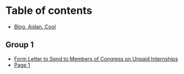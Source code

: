 # Table of contents

* [Blog, Aidan. Cool](README.md)

## Group 1

* [Form Letter to Send to Members of Congress on Unpaid Internships](group-1/form-letter-to-send-to-members-of-congress-on-unpaid-internships.md)
* [Page 1](group-1/page-1.md)
